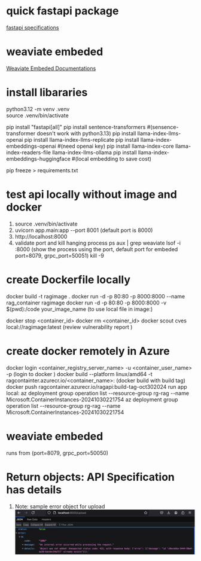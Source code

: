 # quick fastapi package 
[fastapi specifications](https://pypi.org/project/fastapi/)
# weaviate embeded
[Weaviate Embeded Documentations](https://weaviate.io/developers/weaviate/installation/embedded) 

# install libararies
python3.12 -m venv .venv  
source .venv/bin/activate

pip install "fastapi[all]"
pip install sentence-transformers  #(sensence-transformer doesn't work with python3.13)
pip install llama-index-llms-openai
pip install llama-index-llms-replicate
pip install llama-index-embeddings-openai #(need openai key)
pip install llama-index-core llama-index-readers-file llama-index-llms-ollama 
pip install llama-index-embeddings-huggingface #(local embedding to save cost)

pip freeze > requirements.txt


# test api locally without image and docker
1. source .venv/bin/activate
2. uvicorn app.main:app --port 8001 (default port is 8000)
3. http://localhost:8000 
4. validate port and kill hanging process
ps aux | grep weaviate
lsof -i :8000 (show the process using the port, default port for embeded port=8079, grpc_port=50051)
kill -9 <pid>

# create Dockerfile locally 
docker build -t ragimage .
docker run -d -p 80:80 -p 8000:8000 --name rag_container ragimage
docker run -d -p 80:80 -p 8000:8000 -v $(pwd):/code your_image_name (to use local file in image:)

docker stop <container_id>
docker rm <container_id>
docker scout cves local://ragimage:latest (review vulnerability report )

# create docker remotely in Azure
docker login  <container_registry_server_name> -u  <container_user_name> -p <pwd> (login to docker )
docker build  --platform linux/amd64 -t ragcontainter.azurecr.io/<container_name>:<build-tag-Oct302024>  (docker build with build tag)
docker push ragcontainer.azurecr.io/ragapi:build-tag-oct302024
run app local: az deployment group operation list --resource-group rg-rag --name Microsoft.ContainerInstances-20241030221754
az deployment group operation list --resource-group rg-rag --name Microsoft.ContainerInstances-20241030221754

# weaviate embeded 
runs from (port=8079, grpc_port=50050)

# Return objects: API Specification has details
1. Note:  sample error object for upload ![alt text](image.png)
   